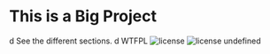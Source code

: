 # This is a Big Project
  d
  See the different sections.
  d
  WTFPL
  ![license](https://img.shields.io/badge/license-WTFPL-blue.svg)
  ![license](https://img.shields.io/badge/license-WTFPL-blue.svg)
  undefined
